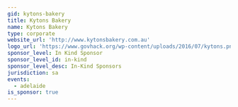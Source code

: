 ```yaml
---
gid: kytons-bakery
title: Kytons Bakery
name: Kytons Bakery
type: corporate
website_url: 'http://www.kytonsbakery.com.au'
logo_url: 'https://www.govhack.org/wp-content/uploads/2016/07/kytons.png'
sponsor_level: In Kind Sponsor
sponsor_level_id: in-kind
sponsor_level_desc: In-Kind Sponsors
jurisdiction: sa
events:
  - adelaide
is_sponsor: true
---
```

